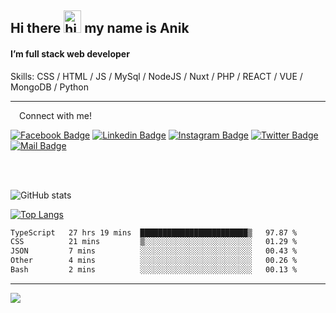 ## Hi there <img src="https://user-images.githubusercontent.com/1303154/88677602-1635ba80-d120-11ea-84d8-d263ba5fc3c0.gif" width="28px" height="36" alt="hi"> my name is Anik

#### I’m full stack web developer

Skills:  CSS / HTML / JS / MySql / NodeJS / Nuxt / PHP / REACT / VUE / MongoDB / Python


---

&emsp;Connect with me!

<a href="https://www.facebook.com/anik.aritro" target="_blank">![Facebook Badge](https://img.shields.io/badge/Facebook-1877F2?style=for-the-badge&logo=facebook&logoColor=white)</a> [![Linkedin Badge](https://img.shields.io/badge/LinkedIn-0077B5?style=for-the-badge&logo=linkedin&logoColor=white)](https://www.linkedin.com/in/dev-anik) [![Instagram Badge](https://img.shields.io/badge/Instagram-E4405F?style=for-the-badge&logo=instagram&logoColor=white)](https://www.instagram.com/aritro.anik) [![Twitter Badge](https://img.shields.io/badge/Twitter-1DA1F2?style=for-the-badge&logo=twitter&logoColor=white)](https://twitter.com/AritroAnik) [![Mail Badge](https://img.shields.io/badge/Gmail-D14836?style=for-the-badge&logo=gmail&logoColor=white)](mailto:anik.wdev@gmail.com)

</br>
</br>


![GitHub stats](https://github-readme-stats.vercel.app/api?username=anikh21&show_icons=true&theme=monokai)

[![Top Langs](https://github-readme-stats.vercel.app/api/top-langs/?username=anikh21&layout=compact&theme=monokai)](https://github.com/anikh21)

<!--START_SECTION:waka-->

```txt
TypeScript   27 hrs 19 mins  ████████████████████████▒   97.87 %
CSS          21 mins         ▒░░░░░░░░░░░░░░░░░░░░░░░░   01.29 %
JSON         7 mins          ░░░░░░░░░░░░░░░░░░░░░░░░░   00.43 %
Other        4 mins          ░░░░░░░░░░░░░░░░░░░░░░░░░   00.26 %
Bash         2 mins          ░░░░░░░░░░░░░░░░░░░░░░░░░   00.13 %
```

<!--END_SECTION:waka-->
---

![](https://komarev.com/ghpvc/?username=anikh21)  
